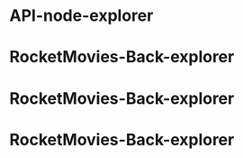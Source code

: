 # API-node-explorer
# RocketMovies-Back-explorer
# RocketMovies-Back-explorer
# RocketMovies-Back-explorer
